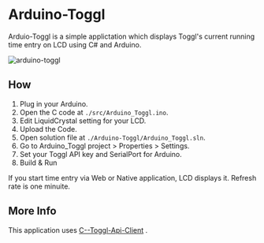 # Arduino-Toggl

Arduio-Toggl is a simple applictation which displays Toggl's current running time entry on LCD using C# and Arduino.

![arduino-toggl](http://i.imgur.com/e4t1QE9.jpg?)

## How

1. Plug in your Arduino.
2. Open the C code at  `./src/Arduino_Toggl.ino`.
3. Edit LiquidCrystal setting for your LCD.
4. Upload the Code.
5. Open solution file at `./Arduino-Toggl/Arduino_Toggl.sln`.
6. Go to Arduino_Toggl project > Properties > Settings.
7. Set your Toggl API key and SerialPort for Arduino.
8. Build & Run

If you start time entry via Web or Native application, LCD displays it. Refresh rate is one minuite.

## More Info
This application uses [C--Toggl-Api-Client](https://github.com/johnbabb/C--Toggl-Api-Client) .
